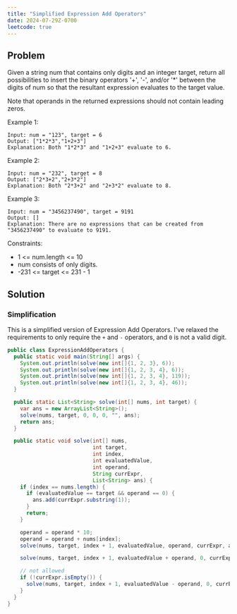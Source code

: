 ```yaml
---
title: "Simplified Expression Add Operators"
date: 2024-07-29Z-0700
leetcode: true
---
```


## Problem

Given a string num that contains only digits and an integer target, return all possibilities to insert the binary operators '+', '-', and/or '\*' between the digits of num so that the resultant expression evaluates to the target value.

Note that operands in the returned expressions should not contain leading zeros.

Example 1:

```text
Input: num = "123", target = 6
Output: ["1*2*3","1+2+3"]
Explanation: Both "1*2*3" and "1+2+3" evaluate to 6.
```

Example 2:

```text
Input: num = "232", target = 8
Output: ["2*3+2","2+3*2"]
Explanation: Both "2*3+2" and "2+3*2" evaluate to 8.
```

Example 3:

```text
Input: num = "3456237490", target = 9191
Output: []
Explanation: There are no expressions that can be created from "3456237490" to evaluate to 9191.
```

Constraints:

- 1 <= num.length <= 10
- num consists of only digits.
- -231 <= target <= 231 - 1

## Solution

### Simplification

This is a simplified version of Expression Add Operators. I've relaxed the requirements to only require the `+` and `-` operators, and `0` is not a valid digit.

```java
public class ExpressionAddOperators {
  public static void main(String[] args) {
    System.out.println(solve(new int[]{1, 2, 3}, 6));
    System.out.println(solve(new int[]{1, 2, 3, 4}, 6));
    System.out.println(solve(new int[]{1, 2, 3, 4}, 119));
    System.out.println(solve(new int[]{1, 2, 3, 4}, 46));
  }

  public static List<String> solve(int[] nums, int target) {
    var ans = new ArrayList<String>();
    solve(nums, target, 0, 0, 0, "", ans);
    return ans;
  }

  public static void solve(int[] nums,
                           int target,
                           int index,
                           int evaluatedValue,
                           int operand,
                           String currExpr,
                           List<String> ans) {
    if (index == nums.length) {
      if (evaluatedValue == target && operand == 0) {
        ans.add(currExpr.substring(1));
      }
      return;
    }

    operand = operand * 10;
    operand = operand + nums[index];
    solve(nums, target, index + 1, evaluatedValue, operand, currExpr, ans);

    solve(nums, target, index + 1, evaluatedValue + operand, 0, currExpr + String.format("+%s", operand), ans);

    // not allowed
    if (!currExpr.isEmpty()) {
      solve(nums, target, index + 1, evaluatedValue - operand, 0, currExpr + String.format("-%s", operand), ans);
    }
  }
}
```
